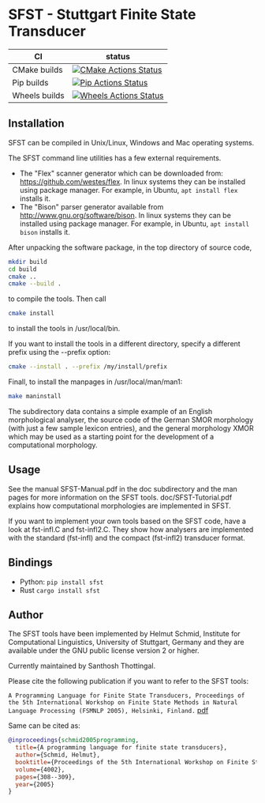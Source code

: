 # SFST - Stuttgart Finite State Transducer

| CI            | status                                                                |
| ------------- | --------------------------------------------------------------------- |
| CMake builds  | [![CMake Actions Status][actions-cmake-badge]][actions-cmake-link]    |
| Pip builds    | [![Pip Actions Status][actions-pip-badge]][actions-pip-link]          |
| Wheels builds | [![Wheels Actions Status][actions-wheels-badge]][actions-wheels-link] |

[actions-cmake-link]: https://github.com/santhoshtr/sfst/actions?query=workflow%3A%22CMake
[actions-pip-link]: https://github.com/santhoshtr/sfst/actions?query=workflow%3A%22Pip
[actions-wheels-link]: https://github.com/santhoshtr/sfst/actions?query=workflow%3A%22Wheels
[actions-cmake-badge]: https://github.com/santhoshtr/sfst/workflows/CMake/badge.svg
[actions-pip-badge]: https://github.com/santhoshtr/sfst/workflows/Pip/badge.svg
[actions-wheels-badge]: https://github.com/santhoshtr/sfst/workflows/Wheels/badge.svg

## Installation

SFST can be compiled in Unix/Linux, Windows and Mac operating systems.

The SFST command line utilities has a few external requirements.

- The "Flex" scanner generator which can be downloaded from: <https://github.com/westes/flex>. In linux systems they can be installed using package manager. For example, in Ubuntu, `apt install flex` installs it.
- The "Bison" parser generator available from <http://www.gnu.org/software/bison>. In linux systems they can be installed using package manager. For example, in Ubuntu, `apt install bison` installs it.

After unpacking the software package, in the top directory of source code,

```bash
mkdir build
cd build
cmake ..
cmake --build .
```

to compile the tools. Then call

```bash
cmake install
```

to install the tools in /usr/local/bin.

If you want to install the tools in a different directory, specify a different prefix using the --prefix option:

```bash
cmake --install . --prefix /my/install/prefix
```

Finall, to install the manpages in /usr/local/man/man1:

```bash
make maninstall
```

The subdirectory data contains a simple example of an English
morphological analyser, the source code of the German SMOR morphology
(with just a few sample lexicon entries), and the general morphology
XMOR which may be used as a starting point for the development of a
computational morphology.

## Usage

See the manual SFST-Manual.pdf in the doc subdirectory and the man
pages for more information on the SFST tools. doc/SFST-Tutorial.pdf
explains how computational morphologies are implemented in SFST.

If you want to implement your own tools based on the SFST code, have a
look at fst-infl.C and fst-infl2.C. They show how analysers are
implemented with the standard (fst-infl) and the compact (fst-infl2)
transducer format.

## Bindings

- Python: `pip install sfst`
- Rust `cargo install sfst`

## Author

The SFST tools have been implemented by Helmut Schmid, Institute for
Computational Linguistics, University of Stuttgart, Germany and they
are available under the GNU public license version 2 or higher.

Currently maintained by Santhosh Thottingal.

Please cite the following publication if you want to refer to the SFST tools:

`A Programming Language for Finite State Transducers, Proceedings of the 5th International Workshop on Finite State Methods in Natural Language Processing (FSMNLP 2005), Helsinki, Finland.` [pdf](https://www.cis.uni-muenchen.de/~schmid/papers/SFST-PL.pdf)

Same can be cited as:

```bibtex
@inproceedings{schmid2005programming,
  title={A programming language for finite state transducers},
  author={Schmid, Helmut},
  booktitle={Proceedings of the 5th International Workshop on Finite State Methods in Natural Language Processing (FSMNLP)},
  volume={4002},
  pages={308--309},
  year={2005}
}
```
